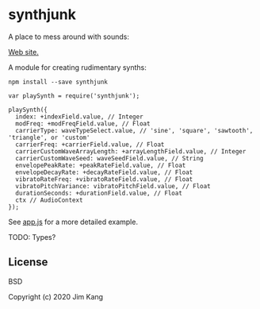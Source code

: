synthjunk
==================

A place to mess around with sounds:

[Web site.](https://jimkang.com/synthjunk/)

A module for creating rudimentary synths:

    npm install --save synthjunk

    var playSynth = require('synthjunk');

    playSynth({
      index: +indexField.value, // Integer
      modFreq: +modFreqField.value, // Float
      carrierType: waveTypeSelect.value, // 'sine', 'square', 'sawtooth', 'triangle', or 'custom'
      carrierFreq: +carrierField.value, // Float
      carrierCustomWaveArrayLength: +arrayLengthField.value, // Integer
      carrierCustomWaveSeed: waveSeedField.value, // String
      envelopePeakRate: +peakRateField.value, // Float
      envelopeDecayRate: +decayRateField.value, // Float
      vibratoRateFreq: +vibratoRateField.value, // Float
      vibratoPitchVariance: vibratoPitchField.value, // Float
      durationSeconds: +durationField.value, // Float
      ctx // AudioContext
    });

See [app.js](app.js) for a more detailed example.

TODO: Types?

License
-------

BSD

Copyright (c) 2020 Jim Kang

